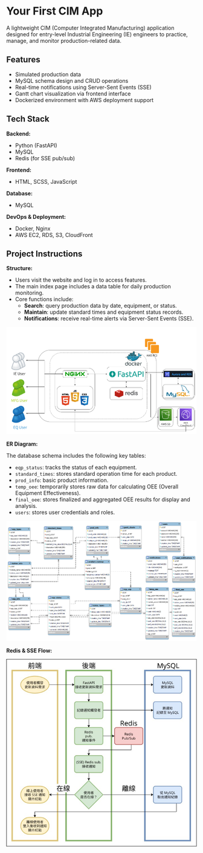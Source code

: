 # Your First CIM App

A lightweight CIM (Computer Integrated Manufacturing) application designed for entry-level Industrial Engineering (IE) engineers to practice, manage, and monitor production-related data.

## Features

- Simulated production data
- MySQL schema design and CRUD operations
- Real-time notifications using Server-Sent Events (SSE)
- Gantt chart visualization via frontend interface
- Dockerized environment with AWS deployment support

## Tech Stack

**Backend:**

- Python (FastAPI)
- MySQL
- Redis (for SSE pub/sub)

**Frontend:**

- HTML, SCSS, JavaScript

**Database:**

- MySQL

**DevOps & Deployment:**

- Docker, Nginx
- AWS EC2, RDS, S3, CloudFront

## Project Instructions

**Structure:**

- Users visit the website and log in to access features.
- The main index page includes a data table for daily production monitoring.
- Core functions include:
  - **Search**: query production data by date, equipment, or status.
  - **Maintain**: update standard times and equipment status records.
  - **Notifications**: receive real-time alerts via Server-Sent Events (SSE).

![image](https://github.com/cmchiu-grover/your-first-cim/blob/main/img/structure.png)

**ER Diagram:**

The database schema includes the following key tables:

- `eqp_status`: tracks the status of each equipment.
- `standard_times`: stores standard operation time for each product.
- `prod_info`: basic product information.
- `temp_oee`: temporarily stores raw data for calculating OEE (Overall Equipment Effectiveness).
- `final_oee`: stores finalized and aggregated OEE results for display and analysis.
- `users`: stores user credentials and roles.

![image](https://github.com/cmchiu-grover/your-first-cim/blob/main/img/ER_diagram.png)

**Redis & SSE Flow:**

![image](https://github.com/cmchiu-grover/your-first-cim/blob/main/img/drawio.jpg)
